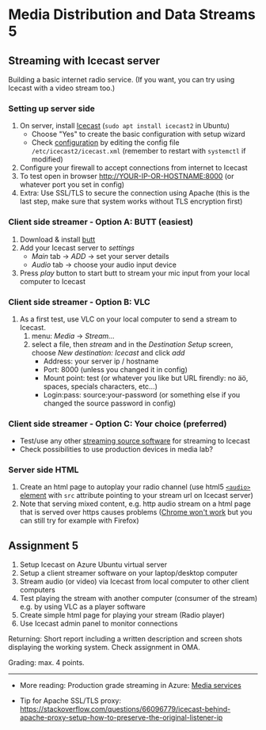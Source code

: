 # Media Distribution and Data Streams 5

## Streaming with Icecast server

Building a basic internet radio service. (If you want, you can try using Icecast with a video stream too.)

### Setting up server side

1. On server, install [Icecast](https://icecast.org/) (`sudo apt install icecast2` in Ubuntu)
    - Choose "Yes" to create the basic configuration with setup wizard
    - Check [configuration](https://icecast.org/docs/icecast-2.4.1/config-file.html) by editing the config file `/etc/icecast2/icecast.xml` (remember to restart with `systemctl` if modified)
1. Configure your firewall to accept connections from internet to Icecast
1. To test open in browser <http://YOUR-IP-OR-HOSTNAME:8000> (or whatever port you set in config)
1. Extra: Use SSL/TLS to secure the connection using Apache (this is the last step, make sure that system works without TLS encryption first)

### Client side streamer - Option A: BUTT (easiest)

1. Download & install [butt](http://danielnoethen.de/butt/)
1. Add your Icecast server to _settings_
    - _Main_ tab -> _ADD_ -> set your server details
    - _Audio_ tab -> choose your audio input device
1. Press _play_ button to start butt to stream your mic input from your local computer to Icecast

### Client side streamer - Option B: VLC

1. As a first test, use VLC on your local computer to send a stream to Icecast.
    1. menu: _Media_ -> _Stream..._
    1. select a file, then _stream_ and in the _Destination Setup_ screen, choose _New destination: Icecast_ and click _add_
        - Address: your server ip / hostname
        - Port: 8000 (unless you changed it in config)
        - Mount point: test (or whatever you like but URL firendly: no äö, spaces, specials characters, etc...)
        - Login:pass: source:your-password (or something else if you changed the source password in config)  

### Client side streamer - Option C: Your choice (preferred)

- Test/use any other [streaming source software](https://icecast.org/apps/) for streaming to Icecast
- Check possibilities to use production devices in media lab?

### Server side HTML

1. Create an html page to autoplay your radio channel (use html5 [`<audio>` element](https://developer.mozilla.org/en-US/docs/Web/HTML/Element/audio) with `src` attribute pointing to your stream url on Icecast server)
1. Note that serving mixed content, e.g. http audio stream on a html page that is served over https causes problems ([Chrome won't work](https://www.howtogeek.com/443032/what-is-mixed-content-and-why-is-chrome-blocking-it/) but you can still try for example with Firefox)

## Assignment 5

1. Setup Icecast on Azure Ubuntu virtual server
1. Setup a client streamer software on your laptop/desktop computer
1. Stream audio (or video) via Icecast from local computer to other client computers
1. Test playing the stream with another computer (consumer of the stream) e.g. by using VLC as a player software
1. Create simple html page for playing your stream (Radio player)
1. Use Icecast admin panel to monitor connections

Returning: Short report including a written description and screen shots displaying the working system. Check assignment in OMA.  

Grading: max. 4 points.

---

- More reading: Production grade streaming in Azure: [Media services](https://docs.microsoft.com/en-us/azure/media-services/)

- Tip for Apache SSL/TLS proxy: <https://stackoverflow.com/questions/66096779/icecast-behind-apache-proxy-setup-how-to-preserve-the-original-listener-ip> 
